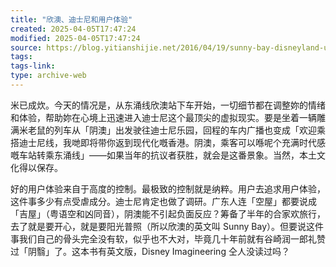 ```yaml
---
title: "欣澳、迪士尼和用户体验"
created: 2025-04-05T17:47:24
modified: 2025-04-05T17:47:24
source: https://blog.yitianshijie.net/2016/04/19/sunny-bay-disneyland-ux/
tags:
tags-link:
type: archive-web
---
```

米已成炊。今天的情况是，从东涌线欣澳站下车开始，一切细节都在调整妳的情绪和体验，帮助妳在心境上迅速进入迪士尼这个最顶尖的虚拟现实。要是坐着一辆雕满米老鼠的列车从「阴澳」出发驶往迪士尼乐园，回程的车内广播也变成「欢迎乘搭迪士尼线，我哋即将带你返到现代化嘅香港。阴澳，乘客可以喺呢个充满时代感嘅车站转乘东涌线」——如果当年的抗议者获胜，就会是这番景象。当然，本土文化得以保存。

好的用户体验来自于高度的控制。最极致的控制就是纳粹。用户去追求用户体验，这件事多少有点受虐成分。迪士尼肯定也做了调研。广东人连「空屋」都要说成「吉屋」（粤语空和凶同音），阴澳能不引起负面反应？筹备了半年的合家欢旅行，去了就是要开心，就是要阳光普照（所以欣澳的英文叫 Sunny Bay）。但要说这件事我们自己的骨头完全没有软，似乎也不大对，毕竟几十年前就有谷崎润一郎礼赞过「阴翳」了。这本书有英文版，Disney Imagineering 仝人没读过吗？